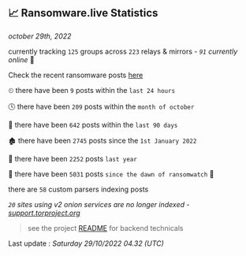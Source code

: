 
## 📈 Ransomware.live Statistics
_october 29th, 2022_

currently tracking `125` groups across `223` relays & mirrors - _`91` currently online_ 📡

Check the recent ransomware posts [here](https://www.ransomware.live/#/recentposts)


⏲ there have been `9` posts within the `last 24 hours`

🕓 there have been `209` posts within the `month of october`

📅 there have been `642` posts within the `last 90 days`

🏚 there have been `2745` posts since the `1st January 2022`

🚀 there have been `2252` posts `last year`

🦕 there have been `5031` posts `since the dawn of ransomwatch` 🐣

there are `58` custom parsers indexing posts

_`20` sites using v2 onion services are no longer indexed - [support.torproject.org](https://support.torproject.org/onionservices/v2-deprecation/)_

> see the project [README](https://github.com/jmousqueton/ransomwatch#readme) for backend technicals



Last update : _Saturday 29/10/2022 04.32 (UTC)_

